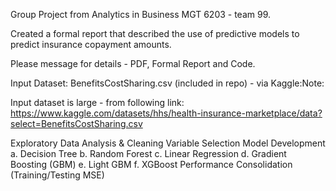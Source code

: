 Group Project from Analytics in Business MGT 6203 - team 99. 

Created a formal report that described the use of predictive models to predict insurance copayment amounts. 

Please message for details - PDF, Formal Report and Code. 

Input Dataset: BenefitsCostSharing.csv (included in repo) - via Kaggle:Note:

Input dataset is large - from following link: https://www.kaggle.com/datasets/hhs/health-insurance-marketplace/data?select=BenefitsCostSharing.csv

Exploratory Data Analysis & Cleaning
Variable Selection
Model Development a. Decision Tree b. Random Forest c. Linear Regression d. Gradient Boosting (GBM) e. Light GBM f. XGBoost
Performance Consolidation (Training/Testing MSE)
